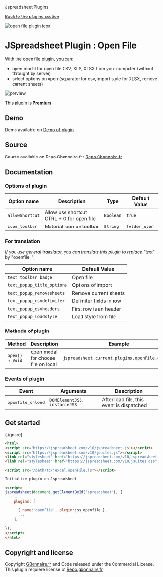 Jspreadsheet Plugins

[Back to the plugins section](/v10/plugins/)

  
  
![open file plugin icon](img/spreadsheet-plugin-open-file.png)

JSpreadsheet Plugin : Open File
===============================

With the open file plugin, you can:

* open modal for open file CSV, XLS, XLSX from your computer (without throught by server)
* select options on open (separator for csv, import style for XLSX, remove current sheets)

![preview](https://user-images.githubusercontent.com/52194475/115003509-28ba7480-9ea6-11eb-969c-845dd127ce6a.png)

This plugin is **Premium**

Demo
----

Demo available on [Demo of plugin](https://demo.gbonnaire.fr/jExcel/plugin.openfile.php)

Source
------

Source available on Repo.Gbonnaire.fr : [Repo.Gbonnaire.fr](https://repo.gbonnaire.fr/product/jexcel-plugin-openfile)

Documentation
-------------

### Options of plugin

| Option name | Description | Type | Default Value |
| --- | --- | --- | --- |
| `allowShortcut` | Allow use shortcut CTRL + O for open file | `Boolean` | `true` |
| `icon_toolbar` | Material icon on toolbar | `String` | `folder_open` |

  
  

### For translation

_If you use general translator, you can translate this plugin to replace "text_" by "openfile_"_

| Option name | Default Value |
| --- | --- |
| `text_toolbar_badge` | Open file |
| `text_popup_title_options` | Options of import |
| `text_popup_removesheets` | Remove current sheets |
| `text_popup_csvdelimiter` | Delimiter fields in row |
| `text_popup_csvheaders` | First row is an header |
| `text_popup_loadstyle` | Load style from file |

  
  

### Methods of plugin

| Method | Description | Example |
| --- | --- | --- |
| `open() → Void` | open modal for choose file on local | `jspreadsheet.current.plugins.openFile.open();` |

  
  

### Events of plugin

| Event | Arguments | Description |
| --- | --- | --- |
| `openfile_onload` | `DOMElementJSS, instanceJSS` | After load file, this event is dispatched |

  
  

Get started
-----------

{.ignore}
```html
<html>
<script src="https://jspreadsheet.com/v10/jspreadsheet.js"></script>
<script src="https://jspreadsheet.com/v10/jsuites.js"></script>
<link rel="stylesheet" href="https://jspreadsheet.com/v10/jspreadsheet.css" type="text/css" />
<link rel="stylesheet" href="https://jspreadsheet.com/v10/jsuites.css" type="text/css" />

<script src="/path/to/jexcel.openFile.js"></script>

Initialize plugin on Jspreadsheet

<script>
jspreadsheet(document.getElementById('spreadsheet'), {
	...
	plugins: [
      ...
      { name:'openFile', plugin:jss_openfile },
      ...  
    ],
    ...
});
</script>
</html>
```
  

Copyright and license
---------------------

Copyright [GBonnaire.fr](https://www.gbonnaire.fr) and Code released under the Commercial License. This plugin requiere license of [Repo.gbonnaire.fr](https://repo.gbonnaire.fr)